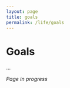 ```yaml
---
layout: page
title: goals
permalink: /life/goals
---
```


<h1>Goals</h1>

...

<i>Page in progress</i>

<style>
  .wrapper {
    max-width: 58em;
  }
</style>